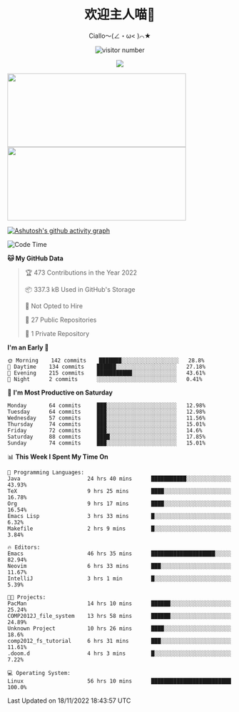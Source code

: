 <div align="center">
  <h1>欢迎主人喵👋</h1>
  <p>Ciallo～(∠・ω< )⌒★</p>
</div>

<p align="center">
  <img src="https://count.getloli.com/get/@Ziqi-Yang?theme=rule34" alt="visitor number" />
</p>

<p align="center">
  <img src="https://skillicons.dev/icons?i=go,java,js,sass,py,godot,flutter,linux,emacs" />
</p>

<a href="https://github.com/Ziqi-Yang?tab=repositories">
   <img height="165" width="400" src="https://github-readme-stats.vercel.app/api?username=Ziqi-Yang&show_icons=true&include_all_commits=true&hide_border=true" />
  <img height="165" width="400" src="https://svg-banners.vercel.app/api?type=luminance&text1=Be%20Fantastic🌞&width=400&height=165" />
</a>


[![Ashutosh's github activity graph](https://activity-graph.herokuapp.com/graph?username=Ziqi-Yang&theme=github)](https://github.com/ashutosh00710/github-readme-activity-graph)

<!--START_SECTION:waka-->
![Code Time](http://img.shields.io/badge/Code%20Time-111%20hrs%2059%20mins-blue)

**🐱 My GitHub Data** 

> 🏆 473 Contributions in the Year 2022
 > 
> 📦 337.3 kB Used in GitHub's Storage 
 > 
> 🚫 Not Opted to Hire
 > 
> 📜 27 Public Repositories 
 > 
> 🔑 1 Private Repository 
 > 
**I'm an Early 🐤** 

```text
🌞 Morning    142 commits    ███████░░░░░░░░░░░░░░░░░░   28.8% 
🌆 Daytime    134 commits    ██████░░░░░░░░░░░░░░░░░░░   27.18% 
🌃 Evening    215 commits    ███████████░░░░░░░░░░░░░░   43.61% 
🌙 Night      2 commits      ░░░░░░░░░░░░░░░░░░░░░░░░░   0.41%

```
📅 **I'm Most Productive on Saturday** 

```text
Monday       64 commits     ███░░░░░░░░░░░░░░░░░░░░░░   12.98% 
Tuesday      64 commits     ███░░░░░░░░░░░░░░░░░░░░░░   12.98% 
Wednesday    57 commits     ███░░░░░░░░░░░░░░░░░░░░░░   11.56% 
Thursday     74 commits     ███░░░░░░░░░░░░░░░░░░░░░░   15.01% 
Friday       72 commits     ███░░░░░░░░░░░░░░░░░░░░░░   14.6% 
Saturday     88 commits     ████░░░░░░░░░░░░░░░░░░░░░   17.85% 
Sunday       74 commits     ███░░░░░░░░░░░░░░░░░░░░░░   15.01%

```


📊 **This Week I Spent My Time On** 

```text
💬 Programming Languages: 
Java                     24 hrs 40 mins      ███████████░░░░░░░░░░░░░░   43.93% 
TeX                      9 hrs 25 mins       ████░░░░░░░░░░░░░░░░░░░░░   16.78% 
Org                      9 hrs 17 mins       ████░░░░░░░░░░░░░░░░░░░░░   16.54% 
Emacs Lisp               3 hrs 33 mins       █░░░░░░░░░░░░░░░░░░░░░░░░   6.32% 
Makefile                 2 hrs 9 mins        █░░░░░░░░░░░░░░░░░░░░░░░░   3.84%

🔥 Editors: 
Emacs                    46 hrs 35 mins      ████████████████████░░░░░   82.94% 
Neovim                   6 hrs 33 mins       ███░░░░░░░░░░░░░░░░░░░░░░   11.67% 
IntelliJ                 3 hrs 1 min         █░░░░░░░░░░░░░░░░░░░░░░░░   5.39%

🐱‍💻 Projects: 
PacMan                   14 hrs 10 mins      ██████░░░░░░░░░░░░░░░░░░░   25.24% 
COMP2012J_file_system    13 hrs 58 mins      ██████░░░░░░░░░░░░░░░░░░░   24.89% 
Unknown Project          10 hrs 26 mins      ████░░░░░░░░░░░░░░░░░░░░░   18.6% 
comp2012_fs_tutorial     6 hrs 31 mins       ███░░░░░░░░░░░░░░░░░░░░░░   11.61% 
.doom.d                  4 hrs 3 mins        █░░░░░░░░░░░░░░░░░░░░░░░░   7.22%

💻 Operating System: 
Linux                    56 hrs 10 mins      █████████████████████████   100.0%

```


 Last Updated on 18/11/2022 18:43:57 UTC
<!--END_SECTION:waka-->
